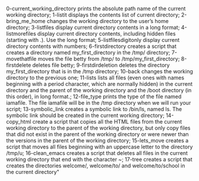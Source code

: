 0-current_working_directory prints the absolute path name of the current working directory; 1-listit displays the contents list of current directory; 
2-bring_me_home changes the working directory to the user’s home directory; 3-listfiles display current directory contents in a long format; 
4-listmorefiles display current directory contents, including hidden files (starting with .). Use the long format; 5-listfilesdigitonly display current directory contents with numbers; 6-firstdirectory creates a script that creates a directory named my_first_directory in the /tmp/ directory; 
7-movethatfile moves the file betty from /tmp/ to /tmp/my_first_directory; 8-firstdelete deletes file betty; 
9-firstdirdeletion deletes the directory my_first_directory that is in the /tmp directory; 10-back changes the working directory to the previous one; 
11-lists lists all files (even ones with names beginning with a period character, which are normally hidden) in the current directory and the parent of the working directory and the /boot directory (in this order), in long format.; 12-file_type prints the type of the file named iamafile. The file iamafile will be in the /tmp directory when we will run your script; 
13-symbolic_link creates a symbolic link to /bin/ls, named ls. The symbolic link should be created in the current working directory; 14-copy_html create a script that copies all the HTML files from the current working directory to the parent of the working directory, but only copy files that did not exist in the parent of the working directory or were newer than the versions in the parent of the working directory; 
15-lets_move creates a script that moves all files beginning with an uppercase letter to the directory /tmp/u; 16-clean_emacs creates a script that deletes all files in the current working directory that end with the character ~; 
17-tree creates a script that creates the directories welcome/, welcome/to/ and welcome/to/school in the current directory"
